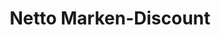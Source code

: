 ---
title: "Netto Marken-Discount"
url: /nuernberg/netto-marken-discount-knebelstrasse/
shop: Supermarkt
---